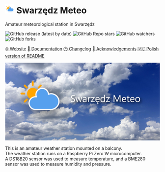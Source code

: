 # ![Icon](.github/img/icon30.png) Swarzędz Meteo

Amateur meteorological station in Swarzędz

![GitHub release (latest by date)](https://img.shields.io/github/v/release/bartekl1/SwarzedzMeteo?style=flat-square)
![GitHub Repo stars](https://img.shields.io/github/stars/bartekl1/SwarzedzMeteo?style=flat-square)
![GitHub watchers](https://img.shields.io/github/watchers/bartekl1/SwarzedzMeteo?style=flat-square)
![GitHub forks](https://img.shields.io/github/forks/bartekl1/SwarzedzMeteo?style=flat-square)

[🌐 Website](https://swarzedzmeteo.pythonanywhere.com/)
[📖 Documentation](https://github.com/bartekl1/SwarzedzMeteo/wiki)
[🕑 Changelog](CHANGELOG.md)
[🎁 Acknowledgements](ACKNOWLEDGEMENTS.md)
[🇵🇱 Polish version of README](README_PL.md)

![Baner](.github/img/baner.png)

This is an amateur weather station mounted on a balcony. \
The weather station runs on a Raspberry Pi Zero W microcomputer. \
A DS18B20 sensor was used to measure temperature, and a BME280 sensor was used to measure humidity and pressure.
